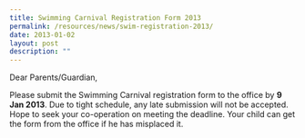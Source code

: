 ```yaml
---
title: Swimming Carnival Registration Form 2013
permalink: /resources/news/swim-registration-2013/
date: 2013-01-02
layout: post
description: ""
---
```

Dear Parents/Guardian,

Please submit the Swimming Carnival registration form to the office by **9 Jan 2013**. Due to tight schedule, any late submission will not be accepted. Hope to seek your co-operation on meeting the deadline. Your child can get the form from the office if he has misplaced it.